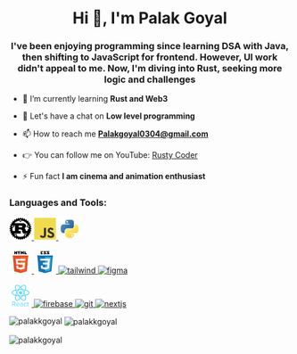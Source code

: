<h1 align="center">Hi 👋, I'm Palak Goyal</h1>
<h3 align="center">I've been enjoying programming since learning DSA with Java, then shifting to JavaScript for frontend. However, UI work didn't appeal to me. Now, I'm diving into Rust, seeking more logic and challenges</h3>

- 🌱 I’m currently learning **Rust and Web3**

- 💬 Let's have a chat on **Low level programming**

- 📫 How to reach me **Palakgoyal0304@gmail.com**

- 👉 You can follow me on YouTube: [Rusty Coder](https://www.youtube.com/channel/UClsRTBR-auCPBjigruYjSMA)

- ⚡ Fun fact **I am cinema and animation enthusiast**
<p align="left">
</p>

<h3 align="left">Languages and Tools:</h3>
<p align="left"><a href="https://www.rust-lang.org" target="_blank" rel="noreferrer"> 
<img src="https://raw.githubusercontent.com/devicons/devicon/master/icons/rust/rust-plain.svg" alt="rust" width="40" height="40"/> </a>
<a href="https://developer.mozilla.org/en-US/docs/Web/JavaScript" target="_blank" rel="noreferrer"> <img src="https://raw.githubusercontent.com/devicons/devicon/master/icons/javascript/javascript-original.svg" alt="javascript" width="40" height="40"/> </a>
<a href="https://www.python.org" target="_blank" rel="noreferrer"> 
<img src="https://raw.githubusercontent.com/devicons/devicon/master/icons/python/python-original.svg" alt="python" width="40" height="40"/> </a>
<br/> <br/>
<a href="https://www.w3.org/html/" target="_blank" rel="noreferrer"> <img src="https://raw.githubusercontent.com/devicons/devicon/master/icons/html5/html5-original-wordmark.svg" alt="html5" width="40" height="40"/> </a>
<a href="https://www.w3schools.com/css/" target="_blank" rel="noreferrer"> 
<img src="https://raw.githubusercontent.com/devicons/devicon/master/icons/css3/css3-original-wordmark.svg" alt="css3" width="40" height="40"/> 
</a>
<a href="https://tailwindcss.com/" target="_blank" rel="noreferrer"> <img src="https://www.vectorlogo.zone/logos/tailwindcss/tailwindcss-icon.svg" alt="tailwind" width="40" height="40"/> </a>
<a href="https://www.figma.com/" target="_blank" rel="noreferrer"> <img src="https://www.vectorlogo.zone/logos/figma/figma-icon.svg" alt="figma" width="40" height="40"/> </a> 
<br/> <br/>
<a href="https://reactjs.org/" target="_blank" rel="noreferrer"> <img src="https://raw.githubusercontent.com/devicons/devicon/master/icons/react/react-original-wordmark.svg" alt="react" width="40" height="40"/> </a>
<a href="https://firebase.google.com/" target="_blank" rel="noreferrer"> <img src="https://www.vectorlogo.zone/logos/firebase/firebase-icon.svg" alt="firebase" width="40" height="40"/> </a> <a href="https://git-scm.com/" target="_blank" rel="noreferrer"> <img src="https://www.vectorlogo.zone/logos/git-scm/git-scm-icon.svg" alt="git" width="40" height="40"/> </a> 
 <a href="https://nextjs.org/" target="_blank" rel="noreferrer"> <img src="https://cdn.worldvectorlogo.com/logos/nextjs-2.svg" alt="nextjs" width="40" height="40"/> </a></p>

<p><img align="left" src="https://github-readme-stats.vercel.app/api/top-langs?username=palakkgoyal&show_icons=true&locale=en&layout=compact" alt="palakkgoyal" /></p>

<p>&nbsp;<img align="center" src="https://github-readme-stats.vercel.app/api?username=palakkgoyal&show_icons=true&locale=en" alt="palakkgoyal" /></p>

<p><img align="center" src="https://github-readme-streak-stats.herokuapp.com/?user=palakkgoyal&" alt="palakkgoyal" /></p>


